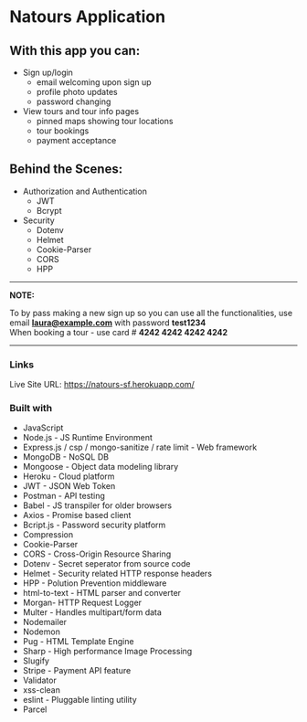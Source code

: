 # Natours Application

## With this app you can:

- Sign up/login
  -  email welcoming upon sign up
   -  profile photo updates
   -  password changing
-  View tours and tour info pages
    - pinned maps showing tour locations
    - tour bookings
    - payment acceptance

## Behind the Scenes:

- Authorization and Authentication
    - JWT
    - Bcrypt
- Security
    - Dotenv
    - Helmet
    - Cookie-Parser
    - CORS
    - HPP
---
**NOTE:**

To by pass making a new sign up so you can use all the functionalities, use email <b>laura@example.com</b> with password <b>test1234</b> <br />
When booking a tour - use card # <b>4242 4242 4242 4242</b>

---


### Links
Live Site URL: https://natours-sf.herokuapp.com/

### Built with

- JavaScript
- Node.js - JS Runtime Environment
- Express.js / csp / mongo-sanitize / rate limit - Web framework
- MongoDB - NoSQL DB
- Mongoose - Object data modeling library
- Heroku - Cloud platform
- JWT - JSON Web Token
- Postman - API testing
- Babel - JS transpiler for older browsers
- Axios - Promise based client
- Bcript.js - Password security platform
- Compression
- Cookie-Parser
- CORS - Cross-Origin Resource Sharing
- Dotenv - Secret seperator from source code
- Helmet - Security related HTTP response headers
- HPP - Polution Prevention middleware
- html-to-text - HTML parser and converter
- Morgan- HTTP Request Logger
- Multer - Handles multipart/form data
- Nodemailer
- Nodemon
- Pug - HTML Template Engine
- Sharp - High performance Image Processing
- Slugify
- Stripe - Payment API feature
- Validator
- xss-clean
- eslint - Pluggable linting utility
- Parcel
